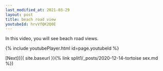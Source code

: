 ```yaml
---
last_modified_at: 2021-03-29
layout: post
title: beach road view
youtubeId: hrvVfQK2Q0E
---
```

 
In this video, you will see beach road views.
 
 
 


{% include youtubePlayer.html id=page.youtubeId %}
 
 
[Next]({{ site.baseurl }}{% link split1/_posts/2020-12-14-tortoise sex.md %})
